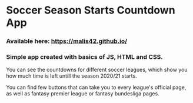 # Soccer Season Starts Countdown App
### Available here: https://malis42.github.io/

### Simple app created with basics of JS, HTML and CSS. 

You can see the countdowns for different soccer leagues, which show you how much time is left untill the season 2020/21 starts.

You can find few buttons that can take you to every league's official page, as well as fantasy premier league or fantasy bundesliga pages.